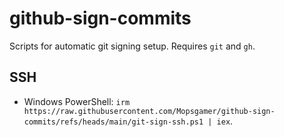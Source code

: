 # github-sign-commits
Scripts for automatic git signing setup. Requires `git` and `gh`.

## SSH

- Windows PowerShell: `irm https://raw.githubusercontent.com/Mopsgamer/github-sign-commits/refs/heads/main/git-sign-ssh.ps1 | iex`.

